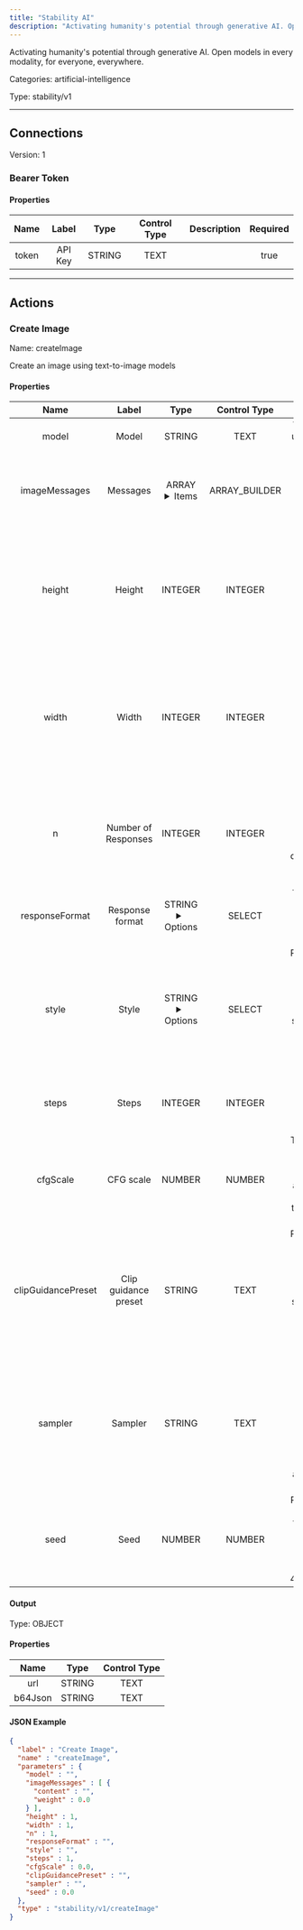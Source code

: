 ```yaml
---
title: "Stability AI"
description: "Activating humanity's potential through generative AI. Open models in every modality, for everyone, everywhere."
---
```


Activating humanity's potential through generative AI. Open models in every modality, for everyone, everywhere.


Categories: artificial-intelligence


Type: stability/v1

<hr />



## Connections

Version: 1


### Bearer Token

#### Properties

|      Name       |      Label     |     Type     |    Control Type     |     Description     | Required |
|:---------------:|:--------------:|:------------:|:-------------------:|:-------------------:|:--------:|
| token | API Key | STRING | TEXT |  | true |





<hr />



## Actions


### Create Image
Name: createImage

Create an image using text-to-image models

#### Properties

|      Name       |      Label     |     Type     |    Control Type     |     Description     | Required |
|:---------------:|:--------------:|:------------:|:-------------------:|:-------------------:|:--------:|
| model | Model | STRING | TEXT | The model to use for image generation. | false |
| imageMessages | Messages | ARRAY <details> <summary> Items </summary> [{STRING\(content), NUMBER\(weight)}] </details> | ARRAY_BUILDER | A list of messages comprising the conversation so far. | true |
| height | Height | INTEGER | INTEGER | Height of the image to generate, in pixels, in an increment divisible by 64. Engine-specific dimension validation applies. | true |
| width | Width | INTEGER | INTEGER | Width of the image to generate, in pixels, in an increment divisible by 64. Engine-specific dimension validation applies. | true |
| n | Number of Responses | INTEGER | INTEGER | The number of images to generate. Must be between 1 and 10. For dall-e-3, only n=1 is supported.. | null |
| responseFormat | Response format | STRING <details> <summary> Options </summary> URL, B64_JSON </details> | SELECT | The format in which the generated images are returned. | null |
| style | Style | STRING <details> <summary> Options </summary> THREE_D_MODEL, ANALOG_FILM, ANIME, CINEMATIC, COMIC_BOOK, DIGITAL_ART, ENHANCE, FANTASY_ART, ISOMETRIC, LINE_ART, LOW_POLY, MODELING_COMPOUND, NEON_PUNK, ORIGAMI, PHOTOGRAPHIC, PIXEL_ART, TILE_TEXTURE </details> | SELECT | Pass in a style preset to guide the image model towards a particular style. This list of style presets is subject to change. | null |
| steps | Steps | INTEGER | INTEGER | Number of diffusion steps to run. Valid range: 10 to 50. | null |
| cfgScale | CFG scale | NUMBER | NUMBER | The strictness level of the diffusion process adherence to the prompt text. Range: 0 to 35. | null |
| clipGuidancePreset | Clip guidance preset | STRING | TEXT | Pass in a style preset to guide the image model towards a particular style. This list of style presets is subject to change. | null |
| sampler | Sampler | STRING | TEXT | Which sampler to use for the diffusion process. If this value is omitted, an appropriate sampler will be automatically selected. | null |
| seed | Seed | NUMBER | NUMBER | Random noise seed (omit this option or use 0 for a random seed). Valid range: 0 to 4294967295. | null |


#### Output



Type: OBJECT


#### Properties

|     Name     |     Type     |    Control Type     |
|:------------:|:------------:|:-------------------:|
| url | STRING | TEXT |
| b64Json | STRING | TEXT |




#### JSON Example
```json
{
  "label" : "Create Image",
  "name" : "createImage",
  "parameters" : {
    "model" : "",
    "imageMessages" : [ {
      "content" : "",
      "weight" : 0.0
    } ],
    "height" : 1,
    "width" : 1,
    "n" : 1,
    "responseFormat" : "",
    "style" : "",
    "steps" : 1,
    "cfgScale" : 0.0,
    "clipGuidancePreset" : "",
    "sampler" : "",
    "seed" : 0.0
  },
  "type" : "stability/v1/createImage"
}
```




